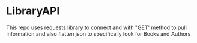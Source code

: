 # LibraryAPI

This repo uses requests library to connect and with "GET' method to pull information and also flatten json to specifically look for Books and Authors
